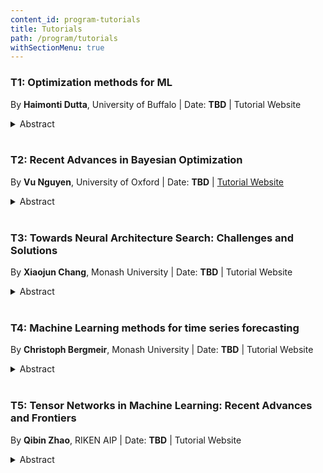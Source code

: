 ```yaml
---
content_id: program-tutorials
title: Tutorials
path: /program/tutorials
withSectionMenu: true
---
```



### T1: Optimization methods for ML

By  **Haimonti Dutta**, University of Buffalo | Date: **TBD** | Tutorial Website

<details>
    <summary>Abstract</summary>

Machine learning algorithms often use optimization to solve problems: for example, when model(s) are constructed to data, they are usually trained by solving an underlying optimization problem. This helps to learn parameters of loss functions and possibly regularization functions if they are used. In the process of model selection and validation, the optimization problem may be solved many times. This entwining of machine learning and optimization makes it possible for researchers to use advances in mathematical programming to study the speed, accuracy and robustness of machine learning algorithms. In this tutorial, we will investigate how popular machine learning algorithms can be posed as unconstrained optimization problems and solved using well known techniques in literature including Line Search Methods, Newton and Quasi-Newton methods, and Conjugate-Gradient and Projection methods. Implementation of algorithms and illustrative examples in the R programming language will be presented.
</details><br/>

### T2: Recent Advances in Bayesian Optimization

By  **Vu Nguyen**, University of Oxford | Date: **TBD** | [Tutorial Website](https://ntienvu.github.io/BayesianOptimizationTutorial_ACML2020.html)

<details>
    <summary>Abstract</summary>

Bayesian optimization (BO) has emerged as an exciting sub-field of machine learning and artificial intelligence that is concerned with optimization using probabilistic methods. Systems implementing BO techniques have been successfully used to solve difficult problems in a diverse set of applications, including automatic tuning of machine learning algorithms, experimental designs, and many other systems. Several recent advances in the methodologies and theory underlying BO have extended the framework to new applications and provided greater insights into the behavior of these algorithms. Bayesian optimization is now increasingly being used in industrial settings, providing new and interesting challenges that require new algorithms and theoretical insights. Therefore, I think having a tutorial on Bayesian optimization for ACML audience is timely, useful, and practical for both academia and industries to know the recent advances on Bayesian optimization in a systematic manner. The topics of this tutorial consists of two main parts. In the first part, I will go into detail the BO in the standard setting. In the second part, I will present the current advances in Bayesian optimization including (1) batch BO, (2) high dimensional BO and (3) mixed categorical-continuous BO. In the end of the talk, I also outline the possible future research directions in Bayesian optimization.
</details><br/>

### T3: Towards Neural Architecture Search: Challenges and Solutions

By  **Xiaojun Chang**, Monash University | Date: **TBD** | Tutorial Website

<details>
    <summary>Abstract</summary>
    In recent years, a large number of related algorithms for Neural Architecture Search (NAS) have emerged. They have made various improvements to the NAS algorithm, and the related research work is complicated and rich. In order to reduce the difficulty for beginners to conduct NAS-related research, in this tutorial, we will provide a new perspective: starting with an overview of the characteristics of the earliest NAS algorithms, summarizing the problems in these early NAS algorithms, and then giving solutions for subsequent related research work. In addition, we will conduct a detailed and comprehensive analysis, comparison and summary of these works. Finally, we will give possible future research directions
</details><br/>

### T4: Machine Learning methods for time series forecasting

By  **Christoph Bergmeir**, Monash University | Date: **TBD** | Tutorial Website

<details>
    <summary>Abstract</summary>
Though machine learners claim for potentially decades that their methods yield great performance for time series forecasting, until recently machine learning methods were not able to outperform even simple benchmarks in forecasting competitions, and did not play a role in practical applications. This has changed in the last 3-4 years, with methods being able to win several prestigious competitions. The models are now competitive as more series, and longer series due to higher sampling rates, are typically available. In this tutorial, we will briefly recap the history of the field of forecasting and its developments parallel to machine learning, and then discuss recent developments in the field, around learning across series, multivariate forecasting, recurrent neural networks, CNNs, and other models, and how they are now able to outperform traditional methods.
</details><br/>

### T5: Tensor Networks in Machine Learning: Recent Advances and Frontiers

By  **Qibin Zhao**, RIKEN AIP | Date: **TBD** | Tutorial Website

<details>
    <summary>Abstract</summary>
Tensor Networks (TNs) are factorizations of high dimensional tensors into networks of many low-dimensional tensors, which have been studied in quantum physics, high-performance computing, and applied mathematics. In recent years, TNs have been increasingly investigated and applied to machine learning and signal processing, due to its significant advances in handling large-scale and high-dimensional problems, model compression in deep neural networks, and efficient computations for learning algorithms. This tutorial aims to present a broad overview of recent progress of TNs technology applied to machine learning from perspectives of basic principle and algorithms, novel approaches in unsupervised learning, tensor completion, multi-task, multi-model learning and various applications in DNN, CNN, RNN, LSTM and etc. We also discuss the future research directions and new trend in this area.
</details><br/>